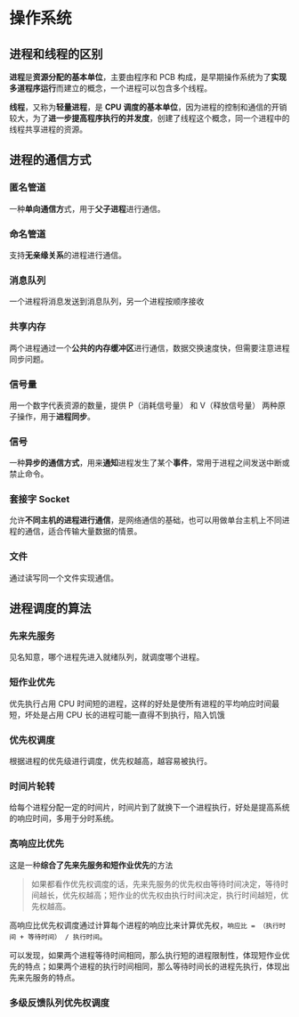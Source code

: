 # 操作系统

## 进程和线程的区别

**进程**是**资源分配的基本单位**，主要由程序和 PCB 构成，是早期操作系统为了**实现多道程序运行**而建立的概念，一个进程可以包含多个线程。

**线程**，又称为**轻量进程**，是 **CPU 调度的基本单位**，因为进程的控制和通信的开销较大，为了**进一步提高程序执行的并发度**，创建了线程这个概念，同一个进程中的线程共享进程的资源。

## 进程的通信方式

### 匿名管道

一种**单向通信方**式，用于**父子进程**进行通信。

### 命名管道

支持**无亲缘关系**的进程进行通信。

### 消息队列

一个进程将消息发送到消息队列，另一个进程按顺序接收

### 共享内存

两个进程通过一个**公共的内存缓冲区**进行通信，数据交换速度快，但需要注意进程同步问题。

### 信号量

用一个数字代表资源的数量，提供 P（消耗信号量） 和 V（释放信号量） 两种原子操作，用于**进程同步**。

### 信号

一种**异步的通信方式**，用来**通知**进程发生了某个**事件**，常用于进程之间发送中断或禁止命令。

### 套接字 Socket

允许**不同主机的进程进行通信**，是网络通信的基础，也可以用做单台主机上不同进程的通信，适合传输大量数据的情景。

### 文件

通过读写同一个文件实现通信。

## 进程调度的算法

### 先来先服务

见名知意，哪个进程先进入就绪队列，就调度哪个进程。

### 短作业优先

优先执行占用 CPU 时间短的进程，这样的好处是使所有进程的平均响应时间最短，坏处是占用 CPU 长的进程可能一直得不到执行，陷入饥饿

### 优先权调度

根据进程的优先级进行调度，优先权越高，越容易被执行。

### 时间片轮转

给每个进程分配一定的时间片，时间片到了就换下一个进程执行，好处是提高系统的响应时间，多用于分时系统。

### 高响应比优先

这是一种**综合了先来先服务和短作业优先**的方法

> 如果都看作优先权调度的话，先来先服务的优先权由等待时间决定，等待时间越长，优先权越高；短作业的优先权由执行时间决定，执行时间越短，优先权越高。

高响应比优先权调度通过计算每个进程的响应比来计算优先权，`响应比 = （执行时间 + 等待时间） / 执行时间`。

可以发现，如果两个进程等待时间相同，那么执行短的进程限制性，体现短作业优先的特点；如果两个进程的执行时间相同，那么等待时间长的进程先执行，体现出先来先服务的特点。

### 多级反馈队列优先权调度